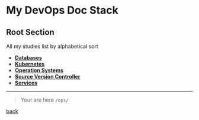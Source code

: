# My DevOps Doc Stack

## Root Section

All my studies list by alphabetical sort

- [**Databases**](database/index.md)
- [**Kubernetes**](kuber/index.md)
- [**Operation Systems**](os/index.md)
- [**Source Version Controller**](svc/index.md)
- [**Services**](services/index.md)

---

> Your are here `/ops/`

[back](../index.md)
